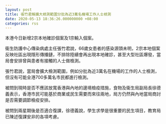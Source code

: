 ```yaml
---
layout: post
title: 張竹君稱擴大檢測範圍分批為近3萬名機場工作人士檢測
date: 2020-05-13 18:36:26.000000000 +08:00
categories: rss
---
```


本港今日新增2宗本地確診個案及1宗輸入個案。　　

衞生防護中心傳染病處主任張竹君說，66歲女患者的感染源頭未明，2宗本地個案反映社區出現隱形傳播鏈，不排除陸續會再出現本地確診，甚至大型社區爆發，當局會安排曾與患者有接觸的人士做檢測。

張竹君說，當局會擴大檢測範圍，例如分批為近3萬名在機場的工作的人士檢測，但沒有可能全港700多萬名市民都進行檢測。

被問到現時是否不應該放寬香港與內地的邊境檢疫措施，食物及衞生局副局長徐德義表示，香港市民可能基於商業或民生需要而來往兩地，局方仍然與內地當局商討是否需要調節檢疫安排。

被問到兩星期後是否適合復課，徐德義說，學生求學是很重要的民生項目，教育局已陳述復課安非的各項考慮。
